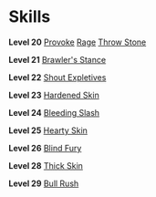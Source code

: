 <!-- TITLE: Warrior -->
<!-- SUBTITLE: Quick to anger, and quicker still to lash out.  Warriors embody the fighter's spirit and are always eager to jump into battle, even when the odds are against them.   -->

# Skills

**Level 20**
[Provoke](provoke)
[Rage](rage)
[Throw Stone](throw-stone)

**Level 21**
[Brawler's Stance](brawlers-stance)

**Level 22**
[Shout Expletives](shout-expletives)

**Level 23**
[Hardened Skin](hardened-skin)

**Level 24**
[Bleeding Slash](bleeding-slash)

**Level 25**
[Hearty Skin](hearty-skin)

**Level 26**
[Blind Fury](blind-fury)

**Level 28**
[Thick Skin](thick-skin)

**Level 29**
[Bull Rush](bull-rush)